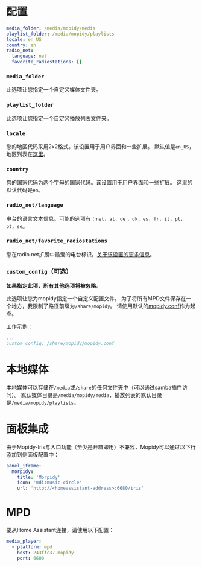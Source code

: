 # 配置

```yaml
media_folder: /media/mopidy/media
playlist_folder: /media/mopidy/playlists
locale: en_US
country: en
radio_net:
  language: net
  favorite_radiostations: []
```

### `media_folder`

此选项让您指定一个自定义媒体文件夹。

### `playlist_folder`

此选项让您指定一个自定义播放列表文件夹。

### `locale`

您的地区代码采用2x2格式。该设置用于用户界面和一些扩展。
默认值是`en_US`，地区列表在[这里](https://github.com/umpirsky/locale-list/blob/main/data/en_US/locales.yaml)。

### `country`

您的国家代码为两个字母的国家代码。该设置用于用户界面和一些扩展。
这里的默认代码是`en`。

### `radio_net/language`

电台的语言文本信息。可能的选项有：`net`，`at`，`de` ，`dk`，`es`，`fr`，`it`，`pl`，`pt`，`se`。

### `radio_net/favorite_radiostations`

您在radio.net扩展中最爱的电台标识。[关于该设置的更多信息](https://github.com/plintx/mopidy-radionet#configuration)。

### `custom_config`（可选）

**如果指定此项，所有其他选项将被忽略。**

此选项让您为mopidy指定一个自定义配置文件。
为了将所有MPD文件保存在一个地方，我限制了路径前缀为`/share/mopidy`。
请使用默认的[mopidy.conf](https://github.com/Poeschl/Hassio-Addons/blob/main/mopidy/root/etc/mopidy-template.conf)作为起点。

工作示例：

```yaml
...
custom_config: /share/mopidy/mopidy.conf
```


# 本地媒体

本地媒体可以存储在`/media`或`/share`的任何文件夹中（可以通过samba插件访问）。
默认媒体目录是`/media/mopidy/media`，播放列表的默认目录是`/media/mopidy/playlists`。

# 面板集成

由于Mopidy-Iris与入口功能（至少是开箱即用）不兼容，Mopidy可以通过以下行添加到侧面板配置中：

```yaml
panel_iframe:
  morpidy:
    title: 'Morpidy'
    icon: 'mdi:music-circle'
    url: 'http://<homeassistant-address>:6680/iris'
```


# MPD

要从Home Assistant连接，请使用以下配置：

```yaml
media_player:
  - platform: mpd
    host: 243ffc37-mopidy
    port: 6600